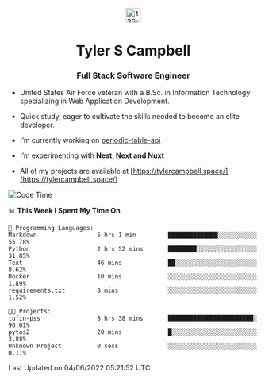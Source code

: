 <p align="center">
<a href="https://www.linkedin.com/in/t36campbell" target="blank"><img align="center" src="https://ik.imagekit.io/t36campbell/Portfolio/linkedin.png.original_m8bbGgPh6.png" alt="t36campbell" height="30" width="30" /></a>
</p>
<h1 align="center">Tyler S Campbell</h1>
<h3 align="center">Full Stack Software Engineer</h3>

* United States Air Force veteran with a B.Sc. in Information Technology specializing in Web Application Development. 

* Quick study, eager to cultivate the skills needed to become an elite developer.

* I’m currently working on [periodic-table-api](https://github.com/t36campbell/periodic-table-api)

* I’m experimenting with **Nest, Next and Nuxt**

* All of my projects are available at [https://tylercampbell.space/](https://tylercampbell.space/)

<!--START_SECTION:waka-->
![Code Time](http://img.shields.io/badge/Code%20Time-1%2C644%20hrs%2059%20mins-blue)

📊 **This Week I Spent My Time On** 

```text
💬 Programming Languages: 
Markdown                 5 hrs 1 min         ██████████████░░░░░░░░░░░   55.78% 
Python                   2 hrs 52 mins       ████████░░░░░░░░░░░░░░░░░   31.85% 
Text                     46 mins             ██░░░░░░░░░░░░░░░░░░░░░░░   8.62% 
Docker                   10 mins             ░░░░░░░░░░░░░░░░░░░░░░░░░   1.89% 
requirements.txt         8 mins              ░░░░░░░░░░░░░░░░░░░░░░░░░   1.52%

🐱‍💻 Projects: 
tufin-pss                8 hrs 38 mins       ████████████████████████░   96.01% 
pytos2                   20 mins             █░░░░░░░░░░░░░░░░░░░░░░░░   3.88% 
Unknown Project          0 secs              ░░░░░░░░░░░░░░░░░░░░░░░░░   0.11%

```


 Last Updated on 04/06/2022 05:21:52 UTC
<!--END_SECTION:waka-->
